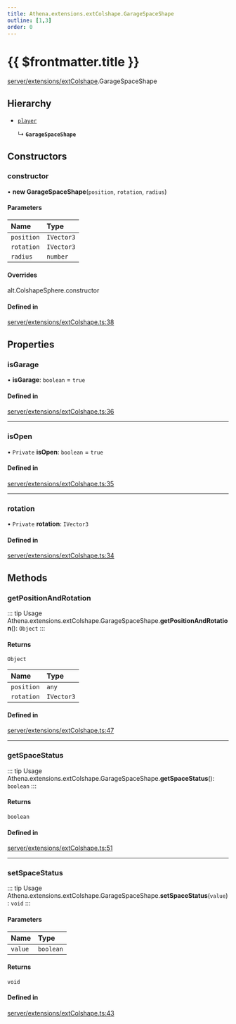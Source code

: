```yaml
---
title: Athena.extensions.extColshape.GarageSpaceShape
outline: [1,3]
order: 0
---
```


# {{ $frontmatter.title }}


[server/extensions/extColshape](../modules/server_extensions_extColshape.md).GarageSpaceShape

## Hierarchy

- [`player`](../modules/server_config.md#player)

  ↳ **`GarageSpaceShape`**

## Constructors

### constructor

• **new GarageSpaceShape**(`position`, `rotation`, `radius`)

#### Parameters

| Name | Type |
| :------ | :------ |
| `position` | `IVector3` |
| `rotation` | `IVector3` |
| `radius` | `number` |

#### Overrides

alt.ColshapeSphere.constructor

#### Defined in

[server/extensions/extColshape.ts:38](https://github.com/Stuyk/altv-athena/blob/6d21f39/src/core/server/extensions/extColshape.ts#L38)

## Properties

### isGarage

• **isGarage**: `boolean` = `true`

#### Defined in

[server/extensions/extColshape.ts:36](https://github.com/Stuyk/altv-athena/blob/6d21f39/src/core/server/extensions/extColshape.ts#L36)

___

### isOpen

• `Private` **isOpen**: `boolean` = `true`

#### Defined in

[server/extensions/extColshape.ts:35](https://github.com/Stuyk/altv-athena/blob/6d21f39/src/core/server/extensions/extColshape.ts#L35)

___

### rotation

• `Private` **rotation**: `IVector3`

#### Defined in

[server/extensions/extColshape.ts:34](https://github.com/Stuyk/altv-athena/blob/6d21f39/src/core/server/extensions/extColshape.ts#L34)

## Methods

### getPositionAndRotation

::: tip Usage
Athena.extensions.extColshape.GarageSpaceShape.**getPositionAndRotation**(): `Object`
:::

#### Returns

`Object`

| Name | Type |
| :------ | :------ |
| `position` | `any` |
| `rotation` | `IVector3` |

#### Defined in

[server/extensions/extColshape.ts:47](https://github.com/Stuyk/altv-athena/blob/6d21f39/src/core/server/extensions/extColshape.ts#L47)

___

### getSpaceStatus

::: tip Usage
Athena.extensions.extColshape.GarageSpaceShape.**getSpaceStatus**(): `boolean`
:::

#### Returns

`boolean`

#### Defined in

[server/extensions/extColshape.ts:51](https://github.com/Stuyk/altv-athena/blob/6d21f39/src/core/server/extensions/extColshape.ts#L51)

___

### setSpaceStatus

::: tip Usage
Athena.extensions.extColshape.GarageSpaceShape.**setSpaceStatus**(`value`): `void`
:::

#### Parameters

| Name | Type |
| :------ | :------ |
| `value` | `boolean` |

#### Returns

`void`

#### Defined in

[server/extensions/extColshape.ts:43](https://github.com/Stuyk/altv-athena/blob/6d21f39/src/core/server/extensions/extColshape.ts#L43)
